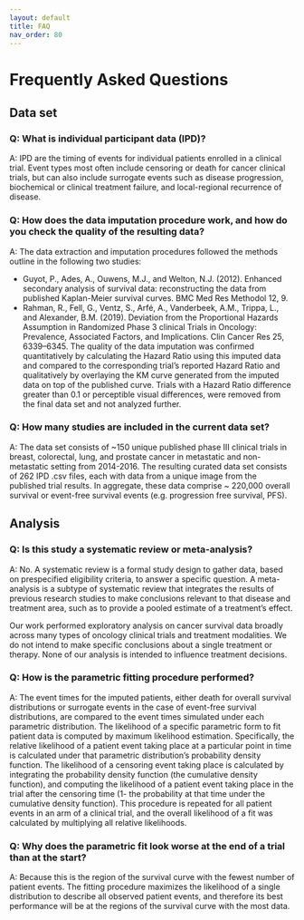 ```yaml
---
layout: default
title: FAQ
nav_order: 80
---
```


# Frequently Asked Questions

## Data set
### Q: What is individual participant data (IPD)?
A: IPD are the timing of events for individual patients enrolled in a clinical trial. Event types most often include censoring or death for cancer clinical trials, but can also include surrogate events such as disease progression, biochemical or clinical treatment failure, and local-regional recurrence of disease. 

### Q: How does the data imputation procedure work, and how do you check the quality of the resulting data? 
A: The data extraction and imputation procedures followed the methods outline in the following two studies:
* Guyot, P., Ades, A., Ouwens, M.J., and Welton, N.J. (2012). Enhanced secondary analysis of survival data: reconstructing the data from published Kaplan-Meier survival curves.   BMC Med Res Methodol 12, 9.
* Rahman, R., Fell, G., Ventz, S., Arfé, A., Vanderbeek, A.M., Trippa, L., and Alexander, B.M. (2019). Deviation from the Proportional Hazards Assumption in Randomized Phase 3     clinical Trials in Oncology: Prevalence, Associated Factors, and Implications. Clin Cancer Res 25, 6339–6345.
The quality of the data imputation was confirmed quantitatively by calculating the Hazard Ratio using this imputed data and compared to the corresponding trial’s reported Hazard Ratio and qualitatively by overlaying the KM curve generated from the imputed data on top of the published curve. 
Trials with a Hazard Ratio difference greater than 0.1 or perceptible visual differences, were removed from the final data set and not analyzed further. 

### Q: How many studies are included in the current data set? 
A: The data set consists of ~150 unique published phase III clinical trials in breast, colorectal, lung, and prostate cancer in metastatic and non-metastatic setting from 2014-2016. The resulting curated data set consists of 262 IPD .csv files, each with data from a unique image from the published trial results. In aggregate, these data comprise ~ 220,000 overall survival or event-free survival events (e.g. progression free survival, PFS).

## Analysis
### Q: Is this study a systematic review or meta-analysis? 
A: No. A systematic review is a formal study design to gather data, based on prespecified eligibility criteria, to answer a specific question. A meta-analysis is a subtype of systematic review that integrates the results of previous research studies to make conclusions relevant to that disease and treatment area, such as to provide a pooled estimate of a treatment’s effect.  

Our work performed exploratory analysis on cancer survival data broadly across many types of oncology clinical trials and treatment modalities. We do not intend to make specific conclusions about a single treatment or therapy. None of our analysis is intended to influence treatment decisions.

### Q: How is the parametric fitting procedure performed?
A: 	The event times for the imputed patients, either death for overall survival distributions or surrogate events in the case of event-free survival distributions, are compared to the event times simulated under each parametric distribution. The likelihood of a specific parametric form to fit patient data is computed by maximum likelihood estimation. Specifically, the relative likelihood of a patient event taking place at a particular point in time is calculated under that parametric distribution’s probability density function. The likelihood of a censoring event taking place is calculated by integrating the probability density function (the cumulative density function), and computing the likelihood of a patient event taking place in the trial after the censoring time (1- the probability at that time under the cumulative density function). This procedure is repeated for all patient events in an arm of a clinical trial, and the overall likelihood of a fit was calculated by multiplying all relative likelihoods.

### Q: Why does the parametric fit look worse at the end of a trial than at the start?
A: Because this is the region of the survival curve with the fewest number of patient events. The fitting procedure maximizes the likelihood of a single distribution to describe all observed patient events, and therefore its best performance will be at the regions of the survival curve with the most data. 
